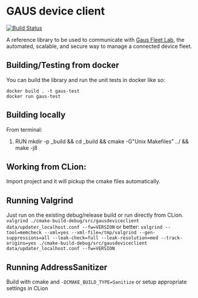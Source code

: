 # GAUS device client

[![Build Status](https://codebuild.eu-west-1.amazonaws.com/badges?uuid=eyJlbmNyeXB0ZWREYXRhIjoiSEZiVnYyMEVKdTFaTU9rRnJabDZYNE5oZnBKU08wbVlXYUZpendvQkdDbDhNOXAzaHgwUERmaVpMemFJcmtUdFk5TXFaTDZ5UnNTaUwvMkF3ZlVEK1VFPSIsIml2UGFyYW1ldGVyU3BlYyI6IndEZ280NTczcEZmMXhUNzgiLCJtYXRlcmlhbFNldFNlcmlhbCI6MX0%3D&branch=master)](https://eu-west-1.console.aws.amazon.com/codesuite/codebuild/projects/c-cpp-demo/details)

A reference library to be used to communicate with [Gaus Fleet Lab](https://gaus.incubation.io/), the automated,
scalable, and secure way to manage a connected device fleet.

## Building/Testing from docker
You can build the library and run the unit tests in docker like so:
```
docker build . -t gaus-test
docker run gaus-test
```

## Building locally
From terminal:
  1) RUN mkdir -p _build && cd _build && cmake -G"Unix Makefiles" ../ && make -j8

## Working from CLion:
Import project and it will pickup the cmake files automatically.

## Running Valgrind
Just run on the existing debug/release build or run directly from CLion.
`valgrind ./cmake-build-debug/src/gausdeviceclient data/updater_localhost.conf --fw=VERSION`
or better:
`valgrind --tool=memcheck --xml=yes --xml-file=/tmp/valgrind --gen-suppressions=all --leak-check=full --leak-resolution=med --track-origins=yes ./cmake-build-debug/src/gausdeviceclient data/updater_localhost.conf --fw=VERSION`


## Running AddressSanitizer
Build with cmake and `-DCMAKE_BUILD_TYPE=Sanitize` or setup appropriate settings in CLion
